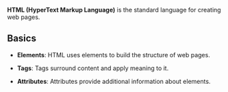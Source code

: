 **HTML (HyperText Markup Language)** is the standard language for creating web pages.































































































































































































































































































































































































##  Basics 































































































































































































































































- **Elements**: HTML uses elements to build the structure of web pages.































































































































































































































































- **Tags**: Tags surround content and apply meaning to it.































































































































































































































































- **Attributes**: Attributes provide additional information about elements.